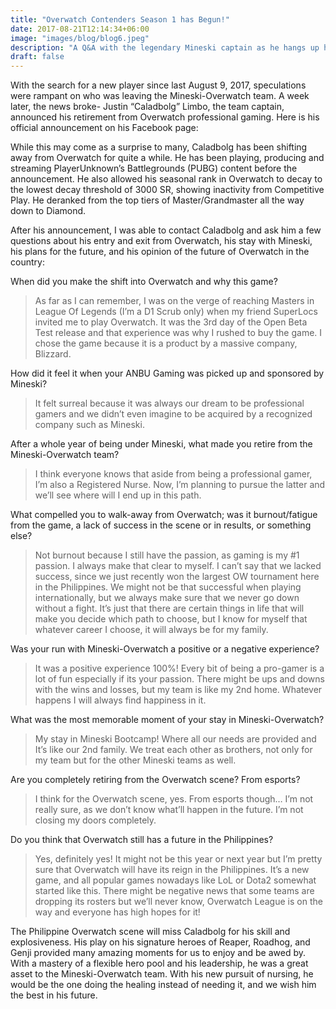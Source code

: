 ```yaml
---
title: "Overwatch Contenders Season 1 has Begun!"
date: 2017-08-21T12:14:34+06:00
image: "images/blog/blog6.jpeg"
description: "A Q&A with the legendary Mineski captain as he hangs up his Dragonblade."
draft: false
---
```


With the search for a new player since last August 9, 2017, speculations were rampant on who was leaving the Mineski-Overwatch team. A week later, the news broke- Justin “Caladbolg” Limbo, the team captain, announced his retirement from Overwatch professional gaming. Here is his official announcement on his Facebook page:

While this may come as a surprise to many, Caladbolg has been shifting away from Overwatch for quite a while. He has been playing, producing and streaming PlayerUnknown’s Battlegrounds (PUBG) content before the announcement. He also allowed his seasonal rank in Overwatch to decay to the lowest decay threshold of 3000 SR, showing inactivity from Competitive Play. He deranked from the top tiers of Master/Grandmaster all the way down to Diamond.

After his announcement, I was able to contact Caladbolg and ask him a few questions about his entry and exit from Overwatch, his stay with Mineski, his plans for the future, and his opinion of the future of Overwatch in the country:

When did you make the shift into Overwatch and why this game?

>As far as I can remember, I was on the verge of reaching Masters in League Of Legends (I’m a D1 Scrub only) when my friend SuperLocs invited me to play Overwatch. It was the 3rd day of the Open Beta Test release and that experience was why I rushed to buy the game. I chose the game because it is a product by a massive company, Blizzard.

How did it feel it when your ANBU Gaming was picked up and sponsored by Mineski?

>It felt surreal because it was always our dream to be professional gamers and we didn’t even imagine to be acquired by a recognized company such as Mineski.

After a whole year of being under Mineski, what made you retire from the Mineski-Overwatch team?

>I think everyone knows that aside from being a professional gamer, I’m also a Registered Nurse. Now, I’m planning to pursue the latter and we’ll see where will I end up in this path.

What compelled you to walk-away from Overwatch; was it burnout/fatigue from the game, a lack of success in the scene or in results, or something else?

>Not burnout because I still have the passion, as gaming is my #1 passion. I always make that clear to myself. I can’t say that we lacked success, since we just recently won the largest OW tournament here in the Philippines. We might not be that successful when playing internationally, but we always make sure that we never go down without a fight. It’s just that there are certain things in life that will make you decide which path to choose, but I know for myself that whatever career I choose, it will always be for my family.

Was your run with Mineski-Overwatch a positive or a negative experience?

>It was a positive experience 100%! Every bit of being a pro-gamer is a lot of fun especially if its your passion. There might be ups and downs with the wins and losses, but my team is like my 2nd home. Whatever happens I will always find happiness in it.

What was the most memorable moment of your stay in Mineski-Overwatch?

>My stay in Mineski Bootcamp! Where all our needs are provided and It’s like our 2nd family. We treat each other as brothers, not only for my team but for the other Mineski teams as well.

Are you completely retiring from the Overwatch scene? From esports?

>I think for the Overwatch scene, yes. From esports though… I’m not really sure, as we don’t know what’ll happen in the future. I’m not closing my doors completely.

Do you think that Overwatch still has a future in the Philippines?

>Yes, definitely yes! It might not be this year or next year but I’m pretty sure that Overwatch will have its reign in the Philippines. It’s a new game, and all popular games nowadays like LoL or Dota2 somewhat started like this. There might be negative news that some teams are dropping its rosters but we’ll never know, Overwatch League is on the way and everyone has high hopes for it!

The Philippine Overwatch scene will miss Caladbolg for his skill and explosiveness. His play on his signature heroes of Reaper, Roadhog, and Genji provided many amazing moments for us to enjoy and be awed by. With a mastery of a flexible hero pool and his leadership, he was a great asset to the Mineski-Overwatch team. With his new pursuit of nursing, he would be the one doing the healing instead of needing it, and we wish him the best in his future.
